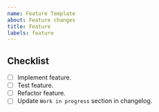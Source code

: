 ```yaml
---
name: Feature Template
about: Feature changes
title: Feature
labels: feature
---
```


## Checklist

- [ ] Implement feature.
- [ ] Test feature.
- [ ] Refactor feature.
- [ ] Update `Work in progress` section in changelog.
